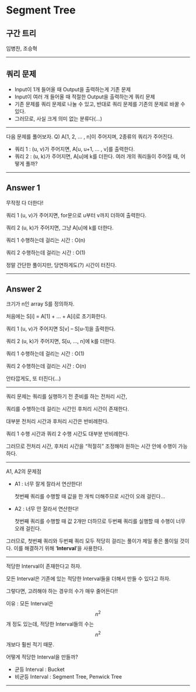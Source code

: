 # Segment Tree
## 구간 트리

임병찬, 조승혁

---

## 쿼리 문제

- Input이 1개 들어올 때 Output을 출력하는게 기존 문제
- Input이 여러 개 들어올 때 적절한 Output을 출력하는게 쿼리 문제
- 기존 문제를 쿼리 문제로 나눌 수 있고, 반대로 쿼리 문제를 기존의 문제로 바꿀 수 있다.
- 그러므로, 사실 크게 의미 없는 분류다(…)

---

다음 문제를 풀어보자.
Q) A[1, 2, … , n]이 주어지며, 2종류의 쿼리가 주어진다.
- 쿼리 1 : (u, v)가 주어지면, A[u, u+1, … , v]를 출력한다.
- 쿼리 2 : (u, k)가 주어지면, A[u]에 k를 더한다. 
여러 개의 쿼리들이 주어질 때, 어떻게 풀까?

---

## Answer 1

무작정 다 더한다! 

쿼리 1 (u, v)가 주어지면, for문으로 u부터 v까지 더하여 출력한다.

쿼리 2 (u, k)가 주어지면, 그냥 A[u]에 k를 더한다.

쿼리 1 수행하는데 걸리는 시간 : O(n)

쿼리 2 수행하는데 걸리는 시간 : O(1)

정말 간단한 풀이지만, 당연하게도(?) 시간이 터진다.

---

## Answer 2
크기가 n인 array S를 정의하자. 

처음에는 S[i] = A[1] + … + A[i]로 초기화한다.

쿼리 1 (u, v)가 주어지면 S[v] – S[u-1]을 출력한다.

쿼리 2 (u, k)가 주어지면, S[u, …, n]에 k를 더한다.

쿼리 1 수행하는데 걸리는 시간 : O(1)

쿼리 2 수행하는데 걸리는 시간 : O(n)

안타깝게도, 또 터진다(…)



---

쿼리 문제는 쿼리를 실행하기 전 준비를 하는 전처리 시간, 

쿼리를 수행하는데 걸리는 시간인 후처리 시간이 존재한다.

대부분 전처리 시간과 후처리 시간은 반비례한다.

쿼리 1 수행 시간과 쿼리 2 수행 시간도 대부분 반비례한다.

그러므로 전처리 시간, 후처리 시간을 “적절히” 조정해야 원하는 시간 안에 수행이 가능하다.

---

A1, A2의 문제점
- A1 : 너무 잘게 잘라서 연산한다!

  첫번째 쿼리를 수행할 때 값을 한 개씩 더해주므로 시간이 오래 걸린다…

- A2 : 너무 안 잘라서 연산한다!

  첫번째 쿼리를 수행할 때 값 2개만 더하므로 두번째 쿼리를 실행할 때 수행이 너무 오래 걸린다.

그러므로, 첫번째 쿼리와 두번째 쿼리 모두 적당히 걸리는 풀이가 제일 좋은 풀이일 것이다.
이를 해결하기 위해 ‘**Interval**’을 사용한다.

---

적당한 Interval이 존재한다고 하자.

모든 Interval은 기존에 있는 적당한 Interval들을 더해서 만들 수 있다고 하자.

그렇다면, 고려해야 하는 경우의 수가 매우 줄어든다!!

이유 : 모든 Interval은 $$n^2$$개 정도 있는데, 적당한 Interval들의 수는 $$n^2$$개보다 훨씬 적기 때문.

어떻게 적당한 Interval을 만들까?

- 균등 Interval : Bucket
- 비균등 Interval : Segment Tree, Penwick Tree

---

